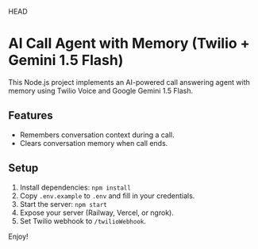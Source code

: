 HEAD

# AI Call Agent with Memory (Twilio + Gemini 1.5 Flash)

This Node.js project implements an AI-powered call answering agent with memory using Twilio Voice and Google Gemini 1.5 Flash.

## Features
- Remembers conversation context during a call.
- Clears conversation memory when call ends.

## Setup
1. Install dependencies: `npm install`
2. Copy `.env.example` to `.env` and fill in your credentials.
3. Start the server: `npm start`
4. Expose your server (Railway, Vercel, or ngrok).
5. Set Twilio webhook to `/twilioWebhook`.

Enjoy!
